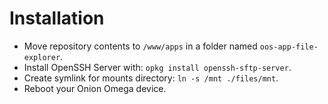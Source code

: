 # Installation

- Move repository contents to `/www/apps` in a folder named `oos-app-file-explorer`.
- Install OpenSSH Server with: `opkg install openssh-sftp-server`.
- Create symlink for mounts directory: `ln -s /mnt ./files/mnt`.
- Reboot your Onion Omega device.
